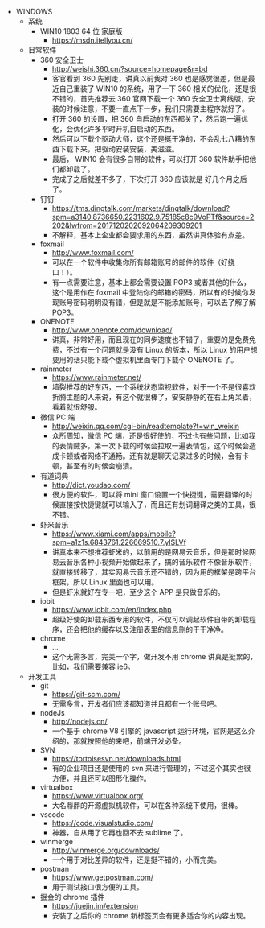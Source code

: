 - WINDOWS
  - 系统
    - WIN10 1803 64 位 家庭版
      - https://msdn.itellyou.cn/
  - 日常软件
    - 360 安全卫士
      - http://weishi.360.cn/?source=homepage&r=bd
      - 客官看到 360 先别走，讲真以前我对 360 也是感觉很差，但是最近自己重装了 WIN10 的系统，用了一下 360 相关的优化，还是很不错的，首先推荐去 360 官网下载一个 360 安全卫士离线版，安装的时候注意，不要一直点下一步，我们只需要主程序就好了。
      - 打开 360 的设置，把 360 自启动的东西都关了，然后跑一遍优化，会优化许多平时开机自启动的东西。
      - 然后可以下载个驱动大师，这个还是挺干净的，不会乱七八糟的东西下载下来，把驱动安装安装，美滋滋。
      - 最后， WIN10 会有很多自带的软件，可以打开 360 软件助手把他们都卸载了。
      - 完成了之后就差不多了，下次打开 360 应该就是 好几个月之后了。
    - 钉钉
      - https://tms.dingtalk.com/markets/dingtalk/download?spm=a3140.8736650.2231602.9.75185c8c9VoPTf&source=2202&lwfrom=2017120202092064209309201
      - 不解释，基本上企业都会要求用的东西，虽然讲真体验有点差。
    - foxmail
      - http://www.foxmail.com/
      - 可以在一个软件中收集你所有邮箱账号的邮件的软件（好绕口！）。
      - 有一点需要注意，基本上都会需要设置 POP3 或者其他的什么，这个是用作在 foxmail 中登陆你的邮箱的密码，所以有的时候你发现账号密码明明没有错，但是就是不能添加账号，可以去了解了解 POP3。
    - ONENOTE
      - http://www.onenote.com/download/
      - 讲真，非常好用，而且现在的同步速度也不错了，重要的是免费免费，不过有一个问题就是没有 Linux 的版本，所以 Linux 的用户想要用的话只能下载个虚拟机里面专门下载个 ONENOTE 了。
    - rainmeter
      - https://www.rainmeter.net/
      - 墙裂推荐的好东西，一个系统状态监视软件，对于一个不是很喜欢折腾主题的人来说，有这个就很棒了，安安静静的在右上角呆着，看着就很舒服。
    - 微信 PC 端
      - http://weixin.qq.com/cgi-bin/readtemplate?t=win_weixin
      - 众所周知，微信 PC 端，还是很好使的，不过也有些问题，比如我的表情贼多，第一次下载的时候会拉取一遍表情包，这个时候会造成卡顿或者网络不通畅。还有就是聊天记录过多的时候，会有卡顿，甚至有的时候会崩溃。
    - 有道词典
      - http://dict.youdao.com/
      - 很方便的软件，可以将 mini 窗口设置一个快捷键，需要翻译的时候直接按快捷键就可以输入了，而且还有划词翻译之类的工具，很不错。
    - 虾米音乐
      - https://www.xiami.com/apps/mobile?spm=a1z1s.6843761.226669510.7.yISLVf
      - 讲真本来不想推荐虾米的，以前用的是网易云音乐，但是那时候网易云音乐各种小视频开始做起来了，搞的音乐软件不像音乐软件，就直接转移了，其实网易云音乐还不错的，因为用的框架是跨平台框架，所以 Linux 里面也可以用。
      - 但是虾米就好在专一吧，至少这个 APP 是只做音乐的。
    - iobit
      - https://www.iobit.com/en/index.php
      - 超级好使的卸载东西专用的软件，不仅可以调起软件自带的卸载程序，还会把他的缓存以及注册表里的信息删的干干净净。
    - chrome
      - …
      - 这个无需多言，完美一个字，做开发不用 chrome 讲真是挺累的，比如，我们需要兼容 ie6。
  - 开发工具
    - git
      - https://git-scm.com/
      - 无需多言，开发者们应该都知道并且都有一个账号吧。
    - nodeJs
      - http://nodejs.cn/
      - 一个基于 chrome V8 引擎的 javascript 运行环境，官网是这么介绍的，那就按照他的来吧，前端开发必备。
    - SVN
      - https://tortoisesvn.net/downloads.html
      - 有的企业项目还是使用的 svn 来进行管理的，不过这个其实也很方便，并且还可以图形化操作。
    - virtualbox
      - https://www.virtualbox.org/
      - 大名鼎鼎的开源虚拟机软件，可以在各种系统下使用，很棒。
    - vscode
      - https://code.visualstudio.com/
      - 神器，自从用了它再也回不去 sublime 了。
    - winmerge
      - http://winmerge.org/downloads/
      - 一个用于对比差异的软件，还是挺不错的，小而完美。
    - postman
      - https://www.getpostman.com/
      - 用于测试接口很方便的工具。
    - 掘金的 chrome 插件
      - https://juejin.im/extension
      - 安装了之后你的 chrome 新标签页会有更多适合你的内容出现。
